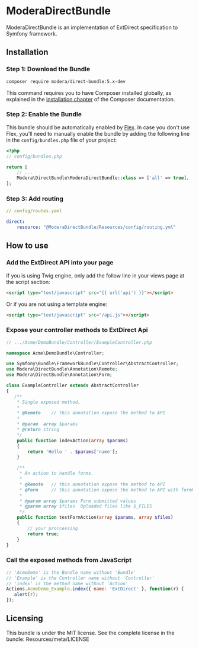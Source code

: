 # ModeraDirectBundle

ModeraDirectBundle is an implementation of ExtDirect specification to Symfony framework.

## Installation

### Step 1: Download the Bundle

``` bash
composer require modera/direct-bundle:5.x-dev
```

This command requires you to have Composer installed globally, as explained
in the [installation chapter](https://getcomposer.org/doc/00-intro.md) of the Composer documentation.

### Step 2: Enable the Bundle

This bundle should be automatically enabled by [Flex](https://symfony.com/doc/current/setup/flex.html).
In case you don't use Flex, you'll need to manually enable the bundle by
adding the following line in the `config/bundles.php` file of your project:

``` php
<?php
// config/bundles.php

return [
    // ...
    Modera\DirectBundle\ModeraDirectBundle::class => ['all' => true],
];
```

### Step 3: Add routing

``` yaml
// config/routes.yaml

direct:
    resource: "@ModeraDirectBundle/Resources/config/routing.yml"
```

## How to use

### Add the ExtDirect API into your page

If you is using Twig engine, only add the follow line in your views page at the
script section:

``` html
<script type="text/javascript" src="{{ url('api') }}"></script>
```

Or if you are not using a template engine:

``` html
<script type="text/javascript" src="/api.js"></script>
```

### Expose your controller methods to ExtDirect Api

``` php
// .../Acme/DemoBundle/Controller/ExampleController.php

namespace Acme\DemoBundle\Controller;

use Symfony\Bundle\FrameworkBundle\Controller\AbstractController;
use Modera\DirectBundle\Annotation\Remote;
use Modera\DirectBundle\Annotation\Form;

class ExampleController extends AbstractController
{
   /**
    * Single exposed method.
    *
    * @Remote    // this annotation expose the method to API
    *
    * @param  array $params
    * @return string
    */
    public function indexAction(array $params)
    {
        return 'Hello ' . $params['name'];
    }

    /**
     * An action to handle forms.
     *
     * @Remote   // this annotation expose the method to API
     * @Form     // this annotation expose the method to API with formHandler option
     *
     * @param array $params Form submitted values
     * @param array $files  Uploaded files like $_FILES
     */
    public function testFormAction(array $params, array $files)
    {
        // your proccessing
        return true;
    }
}
```

### Call the exposed methods from JavaScript

``` js
// 'AcmeDemo' is the Bundle name without 'Bundle'
// 'Example' is the Controller name without 'Controller'
// 'index' is the method name without 'Action'
Actions.AcmeDemo_Example.index({ name: 'ExtDirect' }, function(r) {
   alert(r);
});
```

## Licensing

This bundle is under the MIT license. See the complete license in the bundle:
Resources/meta/LICENSE
